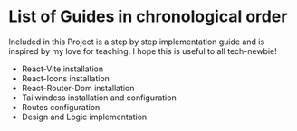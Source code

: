 # List of Guides in chronological order
Included in this Project is a step by step implementation guide and is inspired by my love for teaching.
I hope this is useful to all tech-newbie!

- React-Vite installation
- React-Icons installation
- React-Router-Dom installation
- Tailwindcss installation and configuration
- Routes configuration
- Design and Logic implementation
